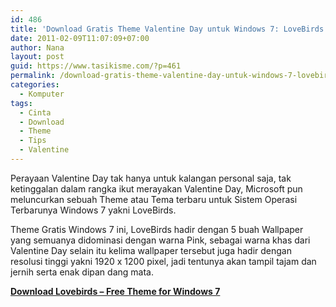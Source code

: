 ```yaml
---
id: 486
title: 'Download Gratis Theme Valentine Day untuk Windows 7: LoveBirds'
date: 2011-02-09T11:07:09+07:00
author: Nana
layout: post
guid: https://www.tasikisme.com/?p=461
permalink: /download-gratis-theme-valentine-day-untuk-windows-7-lovebirds/
categories:
  - Komputer
tags:
  - Cinta
  - Download
  - Theme
  - Tips
  - Valentine
---
```

Perayaan Valentine Day tak hanya untuk kalangan personal saja, tak ketinggalan dalam rangka ikut merayakan Valentine Day, Microsoft pun meluncurkan sebuah Theme atau Tema terbaru untuk Sistem Operasi Terbarunya Windows 7 yakni LoveBirds.

Theme Gratis Windows 7 ini, LoveBirds hadir dengan 5 buah Wallpaper yang semuanya didominasi dengan warna Pink, sebagai warna khas dari Valentine Day selain itu kelima wallpaper tersebut juga hadir dengan resolusi tinggi yakni 1920 x 1200 pixel, jadi tentunya akan tampil tajam dan jernih serta enak dipan dang mata.

<a href="https://download.microsoft.com/download/7/F/2/7F2F0382-FAA4-4CBE-B567-AB49ED8A3F24/Lovebirds.themepack" target="_blank" rel="nofollow noopener"><strong>Download Lovebirds – Free Theme for Windows 7</strong></a>